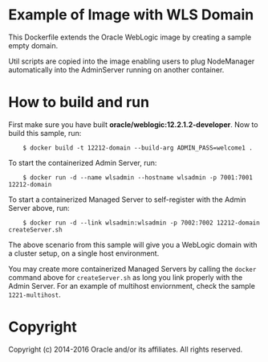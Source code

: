 Example of Image with WLS Domain
================================
This Dockerfile extends the Oracle WebLogic image by creating a sample empty domain.

Util scripts are copied into the image enabling users to plug NodeManager automatically into the AdminServer running on another container.

# How to build and run
First make sure you have built **oracle/weblogic:12.2.1.2-developer**. Now to build this sample, run:

        $ docker build -t 12212-domain --build-arg ADMIN_PASS=welcome1 .

To start the containerized Admin Server, run:

        $ docker run -d --name wlsadmin --hostname wlsadmin -p 7001:7001 12212-domain

To start a containerized Managed Server to self-register with the Admin Server above, run:

        $ docker run -d --link wlsadmin:wlsadmin -p 7002:7002 12212-domain createServer.sh

The above scenario from this sample will give you a WebLogic domain with a cluster setup, on a single host environment.

You may create more containerized Managed Servers by calling the `docker` command above for `createServer.sh` as long you link properly with the Admin Server. For an example of multihost enviornment, check the sample `1221-multihost`.

# Copyright
Copyright (c) 2014-2016 Oracle and/or its affiliates. All rights reserved.
